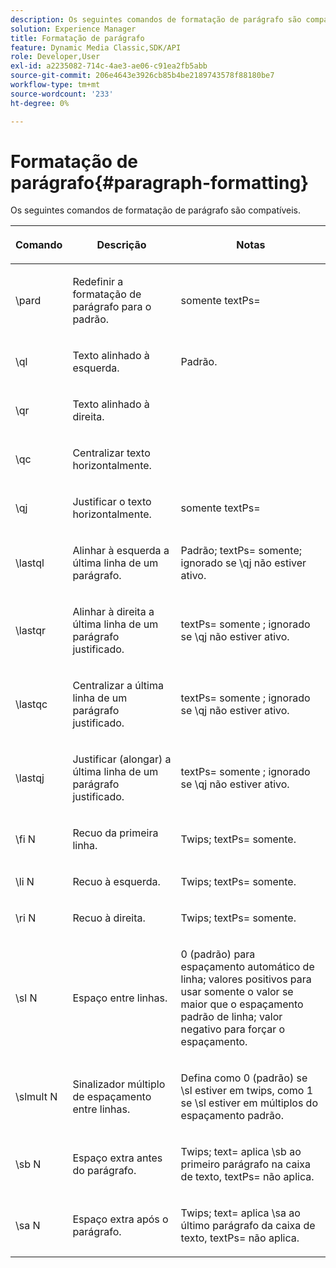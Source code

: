 ```yaml
---
description: Os seguintes comandos de formatação de parágrafo são compatíveis.
solution: Experience Manager
title: Formatação de parágrafo
feature: Dynamic Media Classic,SDK/API
role: Developer,User
exl-id: a2235082-714c-4ae3-ae06-c91ea2fb5abb
source-git-commit: 206e4643e3926cb85b4be2189743578f88180be7
workflow-type: tm+mt
source-wordcount: '233'
ht-degree: 0%

---
```


# Formatação de parágrafo{#paragraph-formatting}

Os seguintes comandos de formatação de parágrafo são compatíveis.

<table id="table_5DD044E1C0614A29A2413557DF57197D"> 
 <thead> 
  <tr> 
   <th class="entry"> <p>Comando </p> </th> 
   <th class="entry"> <p>Descrição </p> </th> 
   <th class="entry"> <p>Notas </p> </th> 
  </tr> 
 </thead>
 <tbody> 
  <tr> 
   <td> <span class="codeph"> \pard </span> </td> 
   <td> <p>Redefinir a formatação de parágrafo para o padrão. </p> </td> 
   <td> <p> <span class="codeph"> somente textPs= </span> </p> </td> 
  </tr> 
  <tr> 
   <td> <span class="codeph"> \ql </span> </td> 
   <td> <p>Texto alinhado à esquerda. </p> </td> 
   <td> <p>Padrão. </p> </td> 
  </tr> 
  <tr> 
   <td> <span class="codeph"> \qr </span> </td> 
   <td> <p>Texto alinhado à direita. </p> </td> 
   <td> <p> </p> </td> 
  </tr> 
  <tr> 
   <td> <span class="codeph"> \qc </span> </td> 
   <td> <p>Centralizar texto horizontalmente. </p> </td> 
   <td> <p> </p> </td> 
  </tr> 
  <tr> 
   <td> <span class="codeph"> \qj </span> </td> 
   <td> <p>Justificar o texto horizontalmente. </p> </td> 
   <td> <p> <span class="codeph"> somente textPs= </span> </p> </td> 
  </tr> 
  <tr> 
   <td> <span class="codeph"> \lastql </span> </td> 
   <td> <p>Alinhar à esquerda a última linha de um parágrafo. </p> </td> 
   <td> <p>Padrão; <span class="codeph"> textPs= </span> somente; ignorado se <span class="codeph"> \qj </span> não estiver ativo. </p> </td> 
  </tr> 
  <tr> 
   <td> <span class="codeph"> \lastqr </span> </td> 
   <td> <p>Alinhar à direita a última linha de um parágrafo justificado. </p> </td> 
   <td> <p> <span class="codeph"> textPs= somente </span>; ignorado se <span class="codeph"> \qj </span> não estiver ativo. </p> </td> 
  </tr> 
  <tr> 
   <td> <span class="codeph"> \lastqc </span> </td> 
   <td> <p>Centralizar a última linha de um parágrafo justificado. </p> </td> 
   <td> <p> <span class="codeph"> textPs= somente </span>; ignorado se <span class="codeph"> \qj </span> não estiver ativo. </p> </td> 
  </tr> 
  <tr> 
   <td> <span class="codeph"> \lastqj </span> </td> 
   <td> <p>Justificar (alongar) a última linha de um parágrafo justificado. </p> </td> 
   <td> <p> <span class="codeph"> textPs= somente </span>; ignorado se <span class="codeph"> \qj </span> não estiver ativo. </p> </td> 
  </tr> 
  <tr> 
   <td> <span class="codeph"> \fi <span class="varname"> N </span> </span> </td> 
   <td> <p>Recuo da primeira linha. </p> </td> 
   <td> <p>Twips; <span class="codeph"> textPs= </span> somente. </p> </td> 
  </tr> 
  <tr> 
   <td> <span class="codeph"> \li <span class="varname"> N </span> </span> </td> 
   <td> <p>Recuo à esquerda. </p> </td> 
   <td> <p>Twips; <span class="codeph"> textPs= </span> somente. </p> </td> 
  </tr> 
  <tr> 
   <td> <span class="codeph"> \ri <span class="varname"> N </span> </span> </td> 
   <td> <p>Recuo à direita. </p> </td> 
   <td> <p>Twips; <span class="codeph"> textPs= </span> somente. </p> </td> 
  </tr> 
  <tr> 
   <td> <span class="codeph"> \sl <span class="varname"> N </span> </span> </td> 
   <td> <p>Espaço entre linhas. </p> </td> 
   <td> <p>0 (padrão) para espaçamento automático de linha; valores positivos para usar somente o valor se maior que o espaçamento padrão de linha; valor negativo para forçar o espaçamento. </p> </td> 
  </tr> 
  <tr> 
   <td> <span class="codeph"> \slmult <span class="varname"> N </span> </span> </td> 
   <td> <p>Sinalizador múltiplo de espaçamento entre linhas. </p> </td> 
   <td> <p>Defina como 0 (padrão) se <span class="codeph"> \sl </span> estiver em twips, como 1 se <span class="codeph"> \sl </span> estiver em múltiplos do espaçamento padrão. </p> </td> 
  </tr> 
  <tr> 
   <td> <span class="codeph"> \sb <span class="varname"> N </span> </span> </td> 
   <td> <p>Espaço extra antes do parágrafo. </p> </td> 
   <td> <p>Twips; <span class="codeph"> text= </span> aplica <span class="codeph"> \sb </span> ao primeiro parágrafo na caixa de texto, <span class="codeph"> textPs= </span> não aplica. </p> </td> 
  </tr> 
  <tr> 
   <td> <span class="codeph"> \sa <span class="varname"> N </span> </span> </td> 
   <td> <p>Espaço extra após o parágrafo. </p> </td> 
   <td> <p>Twips; <span class="codeph"> text= </span> aplica <span class="codeph"> \sa </span> ao último parágrafo da caixa de texto, <span class="codeph"> textPs= </span> não aplica. </p> </td> 
  </tr> 
 </tbody> 
</table>

